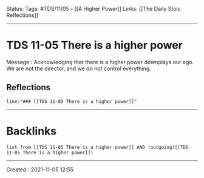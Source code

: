Status:
Tags: #TDS/11/05 - [[A Higher Power]]
Links: [[The Daily Stoic Reflections]]
___
# TDS 11-05 There is a higher power
Message:: Acknowledging that there is a higher power downplays our ego. We are not the director, and we do not control everything.

## Reflections
 ```query
line:"### [[TDS 11-05 There is a higher power]]"
```
___
# Backlinks
```dataview
list from [[TDS 11-05 There is a higher power]] AND !outgoing([[TDS 11-05 There is a higher power]])
```
___

Created:: 2021-11-05 12:55